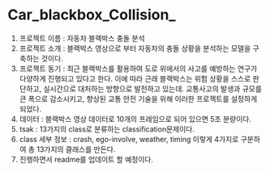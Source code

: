 # Car_blackbox_Collision_

1. 프로젝트 이름 : 자동차 블랙박스 충돌 분석
2. 프로젝트 소개 : 블랙박스 영상으로 부터 자동차의 충돌 상황을 분석하는 모델을 구축하는 것이다.
3. 프로젝트 동기 : 최근 블랙박스를 활용하여 도로 위에서의 사고를 예방하는 연구가 다양하게 진행되고 있다고 한다. 이에 따라 근래 블랙박스는 위험 상황을 스스로 판단하고, 실시간으로 대처하는 방향으로 발전하고 있는데. 교통사고의 발생과 규모를 큰 폭으로 감소시키고, 향상된 교통 안전 기술을 위해 이러한 프로젝트를 설정하게 되었다.
4. 데이터 : 블랙박스 영상 데이터로 10개의 프레임으로 되어 있으면 5초 분량이다.
5. tsak : 13가지의 class로 분류하는 classification문제이다.
  1. class 세부 정보 : crash, ego-involve, weather, timing 이렇게 4가지로 구분하여 총 13가지의 클래스를 만든다.
6. 진행하면서 readme를 업데이트 할 예정이다.
